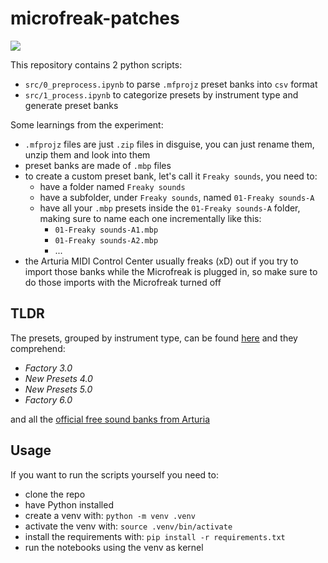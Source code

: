# microfreak-patches

![](https://medias.arturia.net/cdn-cgi/image/quality=80/images/products/microfreak/de-content-7.png)

This repository contains 2 python scripts:
- `src/0_preprocess.ipynb` to parse `.mfprojz` preset banks into `csv` format
- `src/1_process.ipynb` to categorize presets by instrument type and generate preset banks

Some learnings from the experiment:
- `.mfprojz` files are just `.zip` files in disguise, you can just rename them, unzip them and look into them
- preset banks are made of `.mbp` files
- to create a custom preset bank, let's call it `Freaky sounds`, you need to:
    - have a folder named `Freaky sounds`
    - have a subfolder, under `Freaky sounds`, named `01-Freaky sounds-A`
    - have all your `.mbp` presets inside the `01-Freaky sounds-A` folder, making sure to name each one incrementally like this:
        - `01-Freaky sounds-A1.mbp`
        - `01-Freaky sounds-A2.mbp`
        - ...
- the Arturia MIDI Control Center usually freaks (xD) out if you try to import those banks while the Microfreak is plugged in, so make sure to do those imports with the Microfreak turned off

## TLDR

The presets, grouped by instrument type, can be found [here](https://github.com/Zatfer17/microfreak-patches/tree/main/patches/generated) and they comprehend:
- _Factory 3.0_
- _New Presets 4.0_
- _New Presets 5.0_
- _Factory 6.0_

and all the [official free sound banks from Arturia](https://www.arturia.com/store/presets-sound-banks?filters=%257B%2522compatible_hosts_and_instruments%2522%253A%255B%252201dp22zyr0vsg29a5hkn2m271r%2522%255D%252C%2522is_free%2522%253A%2522true%2522%257D&p=1)

## Usage

If you want to run the scripts yourself you need to:
- clone the repo
- have Python installed
- create a venv with:
`python -m venv .venv`
- activate the venv with:
`source .venv/bin/activate`
- install the requirements with:
`pip install -r requirements.txt`
- run the notebooks using the venv as kernel